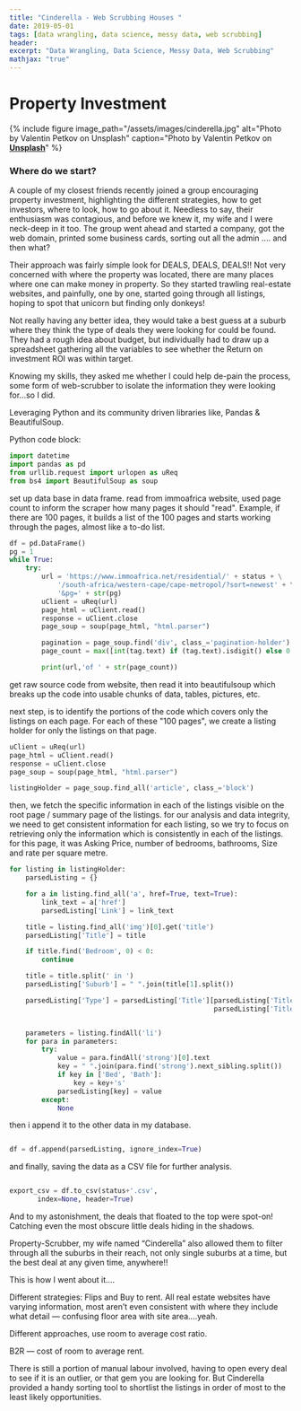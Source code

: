 ```yaml
---
title: "Cinderella - Web Scrubbing Houses "
date: 2019-05-01
tags: [data wrangling, data science, messy data, web scrubbing]
header:
excerpt: "Data Wrangling, Data Science, Messy Data, Web Scrubbing"
mathjax: "true"
---
```


# Property Investment

{% include figure image_path="/assets/images/cinderella.jpg" alt="Photo by Valentin Petkov on Unsplash" caption="Photo by Valentin Petkov on [**Unsplash**](https://unsplash.com)" %}

### Where do we start?
A couple of my closest friends recently joined a group encouraging property investment, highlighting the different strategies, how to get investors, where to look, how to go about it. Needless to say, their enthusiasm was contagious, and before we knew it, my wife and I were neck-deep in it too. The group went ahead and started a company, got the web domain, printed some business cards, sorting out all the admin .... and then what?

Their approach was fairly simple look for DEALS, DEALS, DEALS!! Not very concerned with where the property was located, there are many places where one can make money in property. So they started trawling real-estate websites, and painfully, one by one, started going through all listings, hoping to spot that unicorn but finding only donkeys!

Not really having any better idea, they would take a best guess at a suburb where they think the type of deals they were looking for could be found. They had a rough idea about budget, but individually had to draw up a spreadsheet gathering all the variables to see whether the Return on investment ROI was within target.

Knowing my skills, they asked me whether I could help de-pain the process, some form of web-scrubber to isolate the information they were looking for...so I did.


Leveraging Python and its community driven libraries like, Pandas & BeautifulSoup.

Python code block:
```python
import datetime
import pandas as pd
from urllib.request import urlopen as uReq
from bs4 import BeautifulSoup as soup
```

set up data base in data frame.   read from immoafrica website, used page count to inform the scraper how many pages it should "read". Example, if there are 100 pages, it builds a list of the 100 pages and starts working through the pages, almost like a to-do list.

```python
df = pd.DataFrame()
pg = 1
while True:
    try:
        url = 'https://www.immoafrica.net/residential/' + status + \
            '/south-africa/western-cape/cape-metropol/?sort=newest' + \
            '&pg=' + str(pg)
        uClient = uReq(url)
        page_html = uClient.read()
        response = uClient.close
        page_soup = soup(page_html, "html.parser")

        pagination = page_soup.find('div', class_='pagination-holder').ul.find_all("a")
        page_count = max([int(tag.text) if (tag.text).isdigit() else 0 for tag in pagination])

        print(url,'of ' + str(page_count))
```


get raw source code from website, then read it into beautifulsoup which breaks up the code into usable chunks of data, tables, pictures, etc.

next step, is to identify the portions of the code which covers only the listings on each page. For each of these "100 pages", we create a listing holder for only the listings on that page.

```python
uClient = uReq(url)
page_html = uClient.read()
response = uClient.close
page_soup = soup(page_html, "html.parser")

listingHolder = page_soup.find_all('article', class_='block')
```


then, we fetch the specific information in each of the listings visible on the root page / summary page of the listings. for our analysis and data integrity, we need to get consistent information for each listing, so we try to focus on retrieving only the information which is consistently in each of the listings. for this page, it was Asking Price, number of bedrooms, bathrooms, Size and rate per square metre.  

```python
for listing in listingHolder:
    parsedListing = {}

    for a in listing.find_all('a', href=True, text=True):
        link_text = a['href']
        parsedListing['Link'] = link_text

    title = listing.find_all('img')[0].get('title')
    parsedListing['Title'] = title

    if title.find('Bedroom', 0) < 0:
        continue

    title = title.split(' in ')
    parsedListing['Suburb'] = " ".join(title[1].split())

    parsedListing['Type'] = parsedListing['Title'][parsedListing['Title'].find(' ', 9):
                                                   parsedListing['Title'].find(' ', 12)]


    parameters = listing.findAll('li')
    for para in parameters:
        try:
            value = para.findAll('strong')[0].text
            key = " ".join(para.find('strong').next_sibling.split())
            if key in ['Bed', 'Bath']:
                key = key+'s'
            parsedListing[key] = value
        except:
            None

```


then i append it to the other data in my database.


```python

df = df.append(parsedListing, ignore_index=True)

```


and finally, saving the data as a CSV file for further analysis.


```python

export_csv = df.to_csv(status+'.csv',
       index=None, header=True)

```



And to my astonishment, the deals that floated to the top were spot-on! Catching even the most obscure little deals hiding in the shadows.



Property-Scrubber, my wife named “Cinderella” also allowed them to filter through all the suburbs in their reach, not only single suburbs at a time, but the best deal at any given time, anywhere!!



This is how I went about it....


Different strategies: Flips and Buy to rent. All real estate websites have varying information, most aren’t even consistent with where they include what detail — confusing floor area with site area....yeah.


Different approaches, use room to average cost ratio.


B2R — cost of room to average rent.


There is still a portion of manual labour involved, having to open every deal to see if it is an outlier, or that gem you are looking for. But Cinderella provided a handy sorting tool to shortlist the listings in order of most to the least likely opportunities.  

